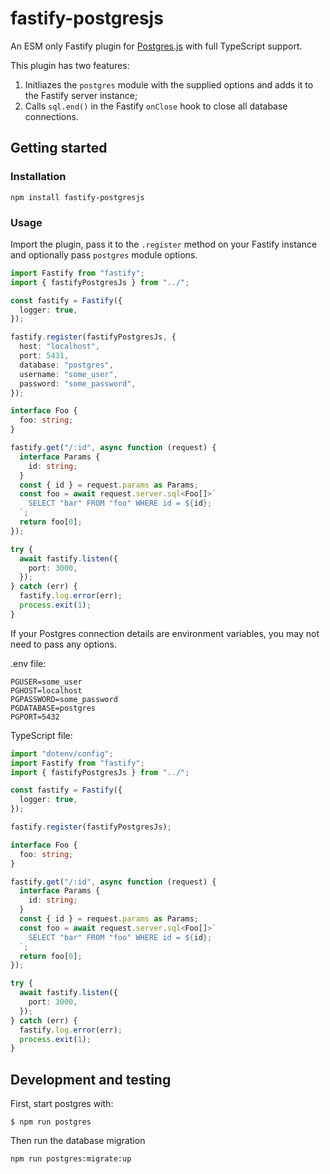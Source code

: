 # fastify-postgresjs

An ESM only Fastify plugin for [Postgres.js](https://github.com/porsager/postgres) with full TypeScript support.

This plugin has two features:

1. Initliazes the `postgres` module with the supplied options and adds it to the Fastify server instance;
2. Calls `sql.end()` in the Fastify `onClose` hook to close all database connections.

## Getting started

### Installation

`npm install fastify-postgresjs`

### Usage

Import the plugin, pass it to the `.register` method on your Fastify instance and optionally pass `postgres` module options.

```ts
import Fastify from "fastify";
import { fastifyPostgresJs } from "../";

const fastify = Fastify({
  logger: true,
});

fastify.register(fastifyPostgresJs, {
  host: "localhost",
  port: 5431,
  database: "postgres",
  username: "some_user",
  password: "some_password",
});

interface Foo {
  foo: string;
}

fastify.get("/:id", async function (request) {
  interface Params {
    id: string;
  }
  const { id } = request.params as Params;
  const foo = await request.server.sql<Foo[]>`
    SELECT "bar" FROM "foo" WHERE id = ${id};
  `;
  return foo[0];
});

try {
  await fastify.listen({
    port: 3000,
  });
} catch (err) {
  fastify.log.error(err);
  process.exit(1);
}
```

If your Postgres connection details are environment variables, you may not need to pass any options.

.env file:

```
PGUSER=some_user
PGHOST=localhost
PGPASSWORD=some_password
PGDATABASE=postgres
PGPORT=5432
```

TypeScript file:

```ts
import "dotenv/config";
import Fastify from "fastify";
import { fastifyPostgresJs } from "../";

const fastify = Fastify({
  logger: true,
});

fastify.register(fastifyPostgresJs);

interface Foo {
  foo: string;
}

fastify.get("/:id", async function (request) {
  interface Params {
    id: string;
  }
  const { id } = request.params as Params;
  const foo = await request.server.sql<Foo[]>`
    SELECT "bar" FROM "foo" WHERE id = ${id};
  `;
  return foo[0];
});

try {
  await fastify.listen({
    port: 3000,
  });
} catch (err) {
  fastify.log.error(err);
  process.exit(1);
}
```

## Development and testing

First, start postgres with:

```
$ npm run postgres
```

Then run the database migration

```
npm run postgres:migrate:up
```
